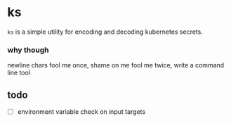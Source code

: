# ks

`ks` is a simple utility for encoding and decoding kubernetes secrets.

### why though

newline chars fool me once, shame on me
fool me twice, write a command line tool

## todo
- [ ] environment variable check on input targets